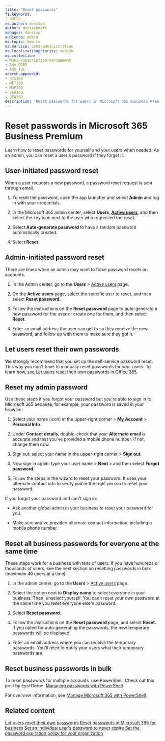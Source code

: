 ```yaml
---
title: "Reset passwords"
f1.keywords:
- NOCSH
ms.author: deniseb
author: denisebmsft
manager: dansimp
audience: Admin
ms.topic: how-to
ms.service: o365-administration
ms.localizationpriority: medium
ms.collection: 
- M365-subscription-management
- Adm_O365
- Adm_TOC
search.appverid:
- BCS160
- MET150
- MOE150
- BEA160
- GEA150
description: "Reset passwords for users in Microsoft 365 Business Premium."
---
```


# Reset passwords in Microsoft 365 Business Premium

Learn how to reset passwords for yourself and your users when needed. As an admin, you can reset a user's password if they forget it.

## User-initiated password reset

When a user requests a new password, a password reset request is sent through email.

1. To reset the password, open the app launcher and select **Admin** and log in with your credentials.

2. In the Microsoft 365 admin center, select **Users**,  <a href="https://go.microsoft.com/fwlink/p/?linkid=834822" target="_blank">**Active users**</a>, and then select the key icon next to the user who requested the reset.

3. Select **Auto-generate password** to have a random password automatically created.

4. Select **Reset**.

## Admin-initiated password reset

There are times when an admin may want to force password resets on accounts.

1. In the Admin center, go to the **Users** \> <a href="https://go.microsoft.com/fwlink/p/?linkid=834822" target="_blank">Active users</a> page.

2. On the **Active users** page, select the specific user to reset, and then select **Reset password**.

3. Follow the instructions on the **Reset password** page to auto-generate a new password for the user or create one for them, and then select **Reset**.  

4. Enter an email address the user can get to so they receive the new password, and follow up with them to make sure they got it.

## Let users reset their own passwords

We strongly recommend that you set up the self-service password reset. This way you don't have to manually reset passwords for your users. To learn how, see [Let users reset their own passwords in Office 365](/admin/add-users/let-users-reset-passwords.md).

## Reset my admin password

Use these steps if you forgot your password but you're able to sign in to Microsoft 365 because, for example, your password is saved in your browser:

1. Select your name (icon) in the upper-right corner > **My Account** > **Personal Info**.

2. Under **Contact details**, double-check that your **Alternate email** is accurate and that you've provided a mobile phone number. If not, change them now.

3. Sign out: select your name in the upper-right corner \> **Sign out**.

4. Now sign in again: type your user name \> **Next** \> and then select **Forgot password**.

5. Follow the steps in the wizard to reset your password. It uses your alternate contact info to verify you're the right person to reset your password.

If you forgot your password and can't sign in:

- Ask another global admin in your business to reset your password for you.

- Make sure you've provided alternate contact information, including a mobile phone number.

## Reset all business passwords for everyone at the same time

<a name="bkmk_forgot"> </a>

These steps work for a business with tens of users. If you have hundreds or thousands of users, see the next section on resetting passwords in bulk (maximum 40 users at a time).
  
1. In the admin center, go to the **Users** \> <a href="https://go.microsoft.com/fwlink/p/?linkid=834822" target="_blank">Active users</a> page.

2. Select the option next to **Display name** to select everyone in your business. Then, unselect yourself. You can't reset your own password at the same time you reset everyone else's password.

3. Select **Reset password**.

4. Follow the instructions on the **Reset password** page, and select **Reset**.  If you opted for auto-generating the passwords, the new temporary passwords will be displayed.

5. Enter an email address where you can receive the temporary passwords. You'll need to notify your users what their temporary passwords are.
  
## Reset business passwords in bulk

<a name="bkmk_forgot"> </a>

To reset passwords for multiple accounts, use PowerShell. Check out this post by Eyal Doron: [Managing passwords with PowerShell](https://go.microsoft.com/fwlink/?linkid=853696).

For overview information, see [Manage Microsoft 365 with PowerShell](../enterprise/manage-microsoft-365-with-microsoft-365-powershell.md).
  
## Related content
  
[Let users reset their own passwords](../admin/add-users/let-users-reset-passwords.md)
[Reset passwords in Microsoft 365 for business](../admin/add-users/reset-passwords.md)
[Set an individual user's password to never expire](../admin/add-users/set-password-to-never-expire.md) 
[Set the password expiration policy for your organization](../admin/manage/set-password-expiration-policy.md)